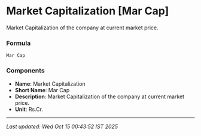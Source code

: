 # Market Capitalization [Mar Cap]
Market Capitalization of the company at current market price.

### Formula
```text
Mar Cap
```


### Components
- **Name**: Market Capitalization
- **Short Name**: Mar Cap
- **Description**: Market Capitalization of the company at current market price.
- **Unit**: Rs.Cr.

---
*Last updated: Wed Oct 15 00:43:52 IST 2025*
